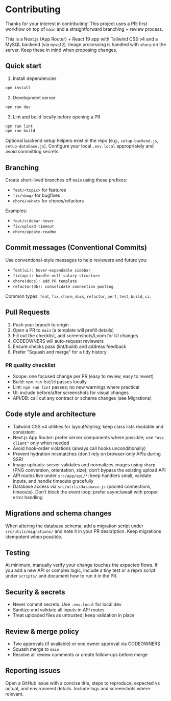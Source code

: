 # Contributing

Thanks for your interest in contributing! This project uses a PR-first workflow on top of `main` and a straightforward branching + review process.

This is a Next.js (App Router) + React 19 app with Tailwind CSS v4 and a MySQL backend (via `mysql2`). Image processing is handled with `sharp` on the server. Keep these in mind when proposing changes.

## Quick start

1) Install dependencies

```bash
npm install
```

2) Development server

```bash
npm run dev
```

3) Lint and build locally before opening a PR

```bash
npm run lint
npm run build
```

Optional backend setup helpers exist in the repo (e.g., `setup-backend.js`, `setup-database.js`). Configure your local `.env.local` appropriately and avoid committing secrets.

## Branching

Create short-lived branches off `main` using these prefixes:

- `feat/<topic>` for features
- `fix/<bug>` for bugfixes
- `chore/<what>` for chores/refactors

Examples:

- `feat/sidebar-hover`
- `fix/upload-timeout`
- `chore/update-readme`

## Commit messages (Conventional Commits)

Use conventional-style messages to help reviewers and future you:

- `feat(ui): hover-expandable sidebar`
- `fix(api): handle null salary structure`
- `chore(docs): add PR template`
- `refactor(db): consolidate connection pooling`

Common types: `feat`, `fix`, `chore`, `docs`, `refactor`, `perf`, `test`, `build`, `ci`.

## Pull Requests

1. Push your branch to origin
2. Open a PR to `main` (a template will prefill details)
3. Fill out the checklist, add screenshots/Loom for UI changes
4. CODEOWNERS will auto-request reviewers
5. Ensure checks pass (lint/build) and address feedback
6. Prefer "Squash and merge" for a tidy history

### PR quality checklist

- Scope: one focused change per PR (easy to review, easy to revert)
- Build: `npm run build` passes locally
- Lint: `npm run lint` passes; no new warnings where practical
- UI: include before/after screenshots for visual changes
- API/DB: call out any contract or schema changes (see Migrations)

## Code style and architecture

- Tailwind CSS v4 utilities for layout/styling; keep class lists readable and consistent
- Next.js App Router: prefer server components where possible; use `"use client"` only when needed
- Avoid hook-order violations (always call hooks unconditionally)
- Prevent hydration mismatches (don’t rely on browser-only APIs during SSR)
- Image uploads: server validates and normalizes images using `sharp` (PNG conversion, orientation, size); don’t bypass the existing upload API
- API routes live under `src/app/api/*`; keep handlers small, validate inputs, and handle timeouts gracefully
- Database access via `src/utils/database.js` (pooled connections, timeouts). Don’t block the event loop; prefer async/await with proper error handling

## Migrations and schema changes

When altering the database schema, add a migration script under `src/utils/migrations/` and note it in your PR description. Keep migrations idempotent when possible.

## Testing

At minimum, manually verify your change touches the expected flows. If you add a new API or complex logic, include a tiny test or a repro script under `scripts/` and document how to run it in the PR.

## Security & secrets

- Never commit secrets. Use `.env.local` for local dev
- Sanitize and validate all inputs in API routes
- Treat uploaded files as untrusted; keep validation in place

## Review & merge policy

- Two approvals (if available) or one owner approval via CODEOWNERS
- Squash merge to `main`
- Resolve all review comments or create follow-ups before merge

## Reporting issues

Open a GitHub issue with a concise title, steps to reproduce, expected vs actual, and environment details. Include logs and screenshots where relevant.

